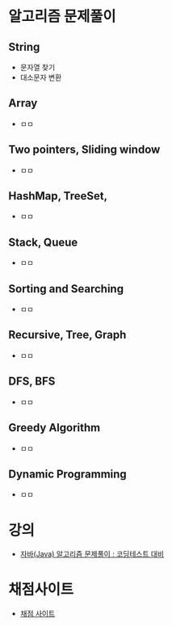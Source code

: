 # 알고리즘 문제풀이

## String

- 문자열 찾기
- 대소문자 변환

## Array

- ㅁㅁ 

## Two pointers, Sliding window

- ㅁㅁ 

## HashMap, TreeSet,

- ㅁㅁ 

## Stack, Queue

- ㅁㅁ 

## Sorting and Searching

- ㅁㅁ 

## Recursive, Tree, Graph

- ㅁㅁ 

## DFS, BFS

- ㅁㅁ 

## Greedy Algorithm

- ㅁㅁ 

## Dynamic Programming

- ㅁㅁ 


# 강의

- [자바(Java) 알고리즘 문제풀이 : 코딩테스트 대비](https://www.inflearn.com/course/%EC%9E%90%EB%B0%94-%EC%95%8C%EA%B3%A0%EB%A6%AC%EC%A6%98-%EB%AC%B8%EC%A0%9C%ED%92%80%EC%9D%B4-%EC%BD%94%ED%85%8C%EB%8C%80%EB%B9%84)

# 채점사이트

- [채점 사이트](https://cote.inflearn.com/contest/10/problems)